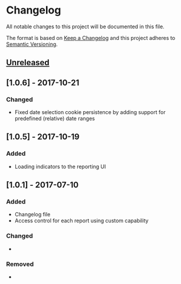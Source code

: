 # Changelog
All notable changes to this project will be documented in this file.

The format is based on [Keep a Changelog](http://keepachangelog.com/en/1.0.0/)
and this project adheres to [Semantic Versioning](http://semver.org/spec/v2.0.0.html).

## [Unreleased]

## [1.0.6] - 2017-10-21
### Changed
- Fixed date selection cookie persistence by adding support for predefined (relative) date ranges

## [1.0.5] - 2017-10-19
### Added
- Loading indicators to the reporting UI

## [1.0.1] - 2017-07-10
### Added
- Changelog file
- Access control for each report using custom capability

### Changed
- 

### Removed
- 

[Unreleased]: http://git.devstudio.sk/git/martin.krcho/ds-wordpress-reports
[1.0.0]: http://git.devstudio.sk/git/martin.krcho/ds-wordpress-reports/commit/b6da9150685613f58cbb93ce85937688dc05dd41
